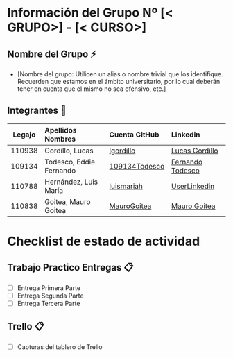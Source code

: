 # Información del Grupo Nº [< GRUPO>] - [< CURSO>]


## Nombre del Grupo :zap:

* [Nombre del grupo: Utilicen un alias o nombre trivial que los identifique. Recuerden que estamos en el ámbito universitario, por lo cual deberán tener en cuenta que el mismo no sea ofensivo, etc.]


## Integrantes :busts_in_silhouette:

| Legajo| Apellidos Nombres  | Cuenta GitHub | Linkedin
| :------: | :-------- | :-------- | :-------- |
| 110938 | Gordillo, Lucas |[lgordillo](https://github.com/xxxx)|[Lucas Gordillo](https://www.linkedin.com/in/lucas-gordillo-2281b7134/)|
| 109134 | Todesco, Eddie Fernando |[109134Todesco](https://github.com/109134Todesco)|[Fernando Todesco](https://www.linkedin.com/in/fernando-todesco/)|
| 110788 | Hernández, Luis María |[luismariah](https://github.com/luismariah)|[UserLinkedin](https://ar.linkedin.com/)|
| 110838 | Goitea, Mauro Goitea |[MauroGoitea](https://github.com/MauroGoitea)|[Mauro Goitea](https://www.linkedin.com/in/mauro-goitea-577a451b6/)|


# Checklist de estado de actividad

## Trabajo Practico Entregas :clipboard:
- [ ] Entrega Primera Parte
- [ ] Entrega Segunda Parte
- [ ] Entrega Tercera Parte

## Trello :clipboard:
- [ ] Capturas del tablero de Trello
